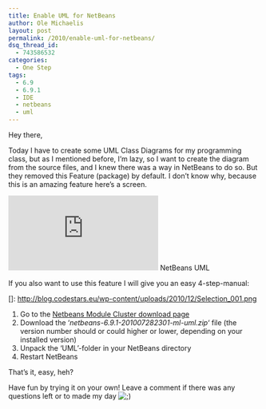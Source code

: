 ```yaml
---
title: Enable UML for NetBeans
author: Ole Michaelis
layout: post
permalink: /2010/enable-uml-for-netbeans/
dsq_thread_id:
  - 743586532
categories:
  - One Step
tags:
  - 6.9
  - 6.9.1
  - IDE
  - netbeans
  - uml
---
```


Hey there,

Today I have to create some UML Class Diagrams for my programming class, but as I mentioned before, I’m lazy, so I want to create the diagram from the source files, and I knew there was a way in NetBeans to do so. But they removed this Feature (package) by default. I don’t know why, because this is an amazing feature here’s a screen.

[![NetBeans UML][2]][2]
NetBeans UML

If you also want to use this feature I will give you an easy 4-step-manual:

 []: http://blog.codestars.eu/wp-content/uploads/2010/12/Selection_001.png

1.  Go to the [Netbeans Module Cluster download page][2]
2.  Download the ‘*netbeans-6.9.1-201007282301-ml-uml.zip*‘ file (the version number should or could higher or lower, depending on your installed version)
3.  Unpack the ‘UML’-folder in your NetBeans directory
4.  Restart NetBeans

 [2]: http://netbeans.org/downloads/zip.html

That’s it, easy, heh?

Have fun by trying it on your own! Leave a comment if there was any questions left or to made my day ![;)][3]

 [3]: http://blog.codestars.eu/wp-includes/images/smilies/icon_wink.gif

